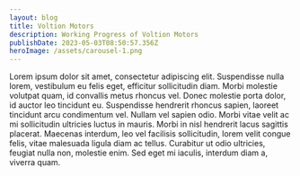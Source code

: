 ```yaml
---
layout: blog
title: Voltion Motors
description: Working Progress of Voltion Motors
publishDate: 2023-05-03T08:50:57.356Z
heroImage: /assets/carousel-1.png
---
```



Lorem ipsum dolor sit amet, consectetur adipiscing elit. Suspendisse nulla lorem, vestibulum eu felis eget, efficitur sollicitudin diam. Morbi molestie volutpat quam, id convallis metus rhoncus vel. Donec molestie porta dolor, id auctor leo tincidunt eu. Suspendisse hendrerit rhoncus sapien, laoreet tincidunt arcu condimentum vel. Nullam vel sapien odio. Morbi vitae velit ac mi sollicitudin ultricies luctus in mauris. Morbi in nisl hendrerit lacus sagittis placerat. Maecenas interdum, leo vel facilisis sollicitudin, lorem velit congue felis, vitae malesuada ligula diam ac tellus. Curabitur ut odio ultricies, feugiat nulla non, molestie enim. Sed eget mi iaculis, interdum diam a, viverra quam.
